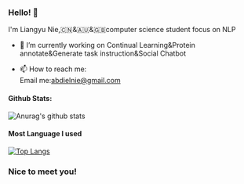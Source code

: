### Hello! 👋

I'm Liangyu Nie,:cn:&🇦🇺&🇬🇧computer science student focus on NLP

- 🔭 I’m currently working on Continual Learning&Protein annotate&Generate task instruction&Social Chatbot<br>


- 📫 How to reach me: <br>
      Email me:abdielnie@gmail.com<br>

#### Github Stats:
![Anurag's github stats](https://github-readme-stats.vercel.app/api?username=abdielnie&show_icons=true&theme=radical)

#### Most Language I used
[![Top Langs](https://github-readme-stats.vercel.app/api/top-langs/?username=abdielnie&theme=radical)](https://github.com/anuraghazra/github-readme-stats)

### Nice to meet you!
